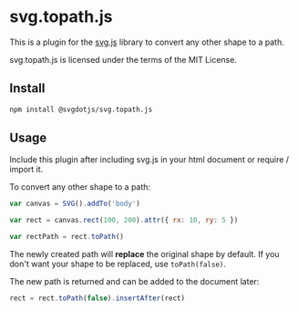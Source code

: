# svg.topath.js

This is a plugin for the [svg.js](https://svgdotjs.github.io/) library to convert any other shape to a path.

svg.topath.js is licensed under the terms of the MIT License.


## Install

```sh
npm install @svgdotjs/svg.topath.js
```

## Usage

Include this plugin after including svg.js in your html document
or require / import it.

To convert any other shape to a path:

```javascript
var canvas = SVG().addTo('body')

var rect = canvas.rect(100, 200).attr({ rx: 10, ry: 5 })

var rectPath = rect.toPath()
```

The newly created path will **replace** the original shape by default.
If you don't want your shape to be replaced, use `toPath(false)`.

The new path is returned and can be added to the document later:

```javascript
rect = rect.toPath(false).insertAfter(rect)
```
